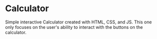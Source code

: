 # Calculator
Simple interactive Calculator created with HTML, CSS, and JS. This one only focuses on the user's ability to interact with the buttons on the calculator.

